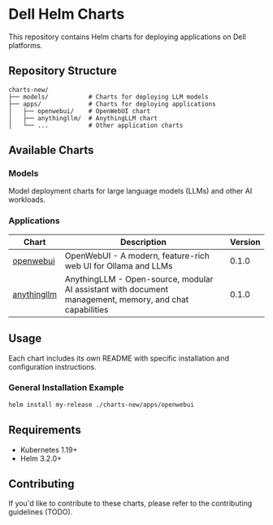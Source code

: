 # Dell Helm Charts

This repository contains Helm charts for deploying applications on Dell platforms.

## Repository Structure

```
charts-new/
├── models/           # Charts for deploying LLM models
├── apps/             # Charts for deploying applications
│   ├── openwebui/    # OpenWebUI chart
│   ├── anythingllm/  # AnythingLLM chart
│   └── ...           # Other application charts
```

## Available Charts

### Models

Model deployment charts for large language models (LLMs) and other AI workloads.

### Applications

| Chart | Description | Version |
|-------|-------------|---------|
| [openwebui](./apps/openwebui) | OpenWebUI - A modern, feature-rich web UI for Ollama and LLMs | 0.1.0 |
| [anythingllm](./apps/anythingllm) | AnythingLLM - Open-source, modular AI assistant with document management, memory, and chat capabilities | 0.1.0 |

## Usage

Each chart includes its own README with specific installation and configuration instructions.

### General Installation Example

```bash
helm install my-release ./charts-new/apps/openwebui
```

## Requirements

- Kubernetes 1.19+
- Helm 3.2.0+

## Contributing

If you'd like to contribute to these charts, please refer to the contributing guidelines (TODO). 